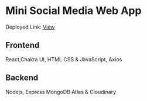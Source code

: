 # Mini Social Media Web App

Deployed Link: <a href="http://highon.vercel.app">View</a>

## Frontend
React,Chakra UI, HTML CSS & JavaScript, Axios

## Backend 
Nodejs, Express MongoDB Atlas &  Cloudinary

